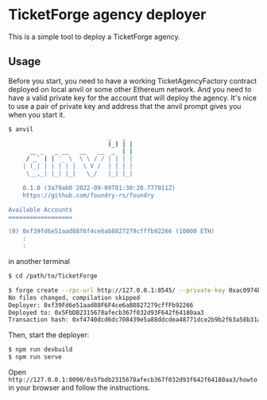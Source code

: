 
# TicketForge agency deployer

This is a simple tool to deploy a TicketForge agency.

## Usage

Before you start, you need to have a working TicketAgencyFactory contract deployed on local anvil or some other Ethereum network. And you need to have a valid private key for the account that will deploy the agency. It's nice to use a pair of private key and address that the anvil prompt gives you when you start it.

```bash
$ anvil
                            _   _
                            (_) | |
      __ _   _ __   __   __  _  | |
     / _` | | '_ \  \ \ / / | | | |
    | (_| | | | | |  \ V /  | | | |
     \__,_| |_| |_|   \_/   |_| |_|

    0.1.0 (3a79ab0 2022-09-09T01:30:20.777011Z)
    https://github.com/foundry-rs/foundry

Available Accounts
==================

(0) 0xf39fd6e51aad88f6f4ce6ab8827279cfffb92266 (10000 ETH)
    :
    : 
``` 
in another terminal

```bash
$ cd /path/to/TicketForge

$ forge create --rpc-url http://127.0.0.1:8545/ --private-key 0xac0974bec39a17e36ba4a6b4d238ff944bacb478cbed5efcae784d7bf4f2ff80 src/AgencyFactory.sol:AgencyFactory --hh
No files changed, compilation skipped
Deployer: 0xf39Fd6e51aad88F6F4ce6aB8827279cffFb92266
Deployed to: 0x5FbDB2315678afecb367f032d93F642f64180aa3
Transaction hash: 0xf4740dcd6dc708439e5a88ddcdea48771dce2b9b2f63a58b31ae56d66bc77cd2
```

Then, start the deployer:

```bash
$ npm run devbuild
$ npm run serve
```

Open `http://127.0.0.1:8090/0x5fbdb2315678afecb367f032d93f642f64180aa3/howto` in your browser and follow the instructions.


